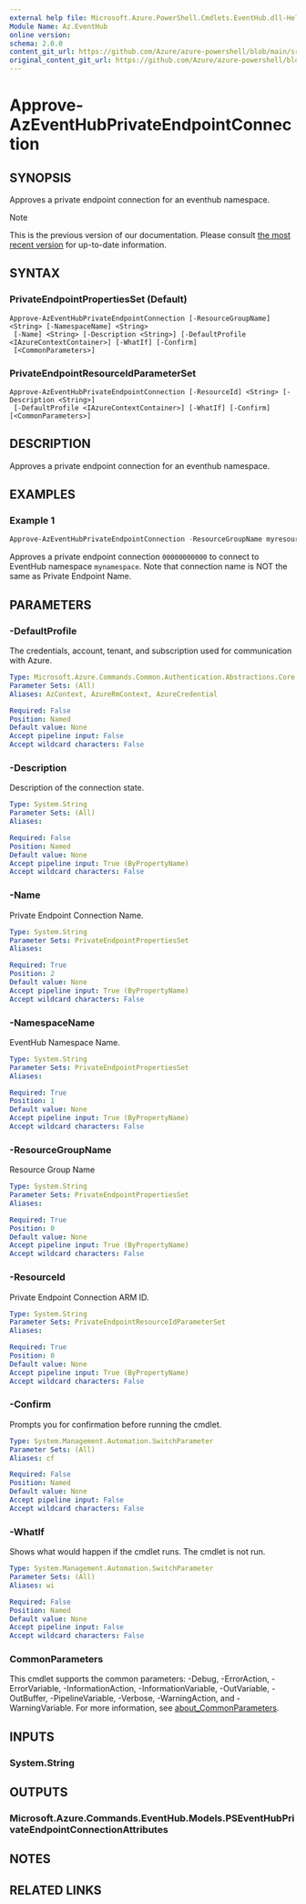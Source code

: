 ```yaml
---
external help file: Microsoft.Azure.PowerShell.Cmdlets.EventHub.dll-Help.xml
Module Name: Az.EventHub
online version: 
schema: 2.0.0
content_git_url: https://github.com/Azure/azure-powershell/blob/main/src/EventHub/EventHub/help/Approve-AzEventHubPrivateEndpointConnection.md
original_content_git_url: https://github.com/Azure/azure-powershell/blob/main/src/EventHub/EventHub/help/Approve-AzEventHubPrivateEndpointConnection.md
---
```


# Approve-AzEventHubPrivateEndpointConnection

## SYNOPSIS
Approves a private endpoint connection for an eventhub namespace.

> [!NOTE]
>This is the previous version of our documentation. Please consult [the most recent version](/powershell/module/az.eventhub/approve-azeventhubprivateendpointconnection) for up-to-date information.

## SYNTAX

### PrivateEndpointPropertiesSet (Default)
```
Approve-AzEventHubPrivateEndpointConnection [-ResourceGroupName] <String> [-NamespaceName] <String>
 [-Name] <String> [-Description <String>] [-DefaultProfile <IAzureContextContainer>] [-WhatIf] [-Confirm]
 [<CommonParameters>]
```

### PrivateEndpointResourceIdParameterSet
```
Approve-AzEventHubPrivateEndpointConnection [-ResourceId] <String> [-Description <String>]
 [-DefaultProfile <IAzureContextContainer>] [-WhatIf] [-Confirm] [<CommonParameters>]
```

## DESCRIPTION
Approves a private endpoint connection for an eventhub namespace.

## EXAMPLES

### Example 1
```powershell
Approve-AzEventHubPrivateEndpointConnection -ResourceGroupName myresourcegroup -NamespaceName mynamespace -Name 00000000000
```

Approves a private endpoint connection `00000000000` to connect to EventHub namespace `mynamespace`. 
Note that connection name is NOT the same as Private Endpoint Name.

## PARAMETERS

### -DefaultProfile
The credentials, account, tenant, and subscription used for communication with Azure.

```yaml
Type: Microsoft.Azure.Commands.Common.Authentication.Abstractions.Core.IAzureContextContainer
Parameter Sets: (All)
Aliases: AzContext, AzureRmContext, AzureCredential

Required: False
Position: Named
Default value: None
Accept pipeline input: False
Accept wildcard characters: False
```

### -Description
Description of the connection state.

```yaml
Type: System.String
Parameter Sets: (All)
Aliases:

Required: False
Position: Named
Default value: None
Accept pipeline input: True (ByPropertyName)
Accept wildcard characters: False
```

### -Name
Private Endpoint Connection Name.

```yaml
Type: System.String
Parameter Sets: PrivateEndpointPropertiesSet
Aliases:

Required: True
Position: 2
Default value: None
Accept pipeline input: True (ByPropertyName)
Accept wildcard characters: False
```

### -NamespaceName
EventHub Namespace Name.

```yaml
Type: System.String
Parameter Sets: PrivateEndpointPropertiesSet
Aliases:

Required: True
Position: 1
Default value: None
Accept pipeline input: True (ByPropertyName)
Accept wildcard characters: False
```

### -ResourceGroupName
Resource Group Name

```yaml
Type: System.String
Parameter Sets: PrivateEndpointPropertiesSet
Aliases:

Required: True
Position: 0
Default value: None
Accept pipeline input: True (ByPropertyName)
Accept wildcard characters: False
```

### -ResourceId
Private Endpoint Connection ARM ID.

```yaml
Type: System.String
Parameter Sets: PrivateEndpointResourceIdParameterSet
Aliases:

Required: True
Position: 0
Default value: None
Accept pipeline input: True (ByPropertyName)
Accept wildcard characters: False
```

### -Confirm
Prompts you for confirmation before running the cmdlet.

```yaml
Type: System.Management.Automation.SwitchParameter
Parameter Sets: (All)
Aliases: cf

Required: False
Position: Named
Default value: None
Accept pipeline input: False
Accept wildcard characters: False
```

### -WhatIf
Shows what would happen if the cmdlet runs.
The cmdlet is not run.

```yaml
Type: System.Management.Automation.SwitchParameter
Parameter Sets: (All)
Aliases: wi

Required: False
Position: Named
Default value: None
Accept pipeline input: False
Accept wildcard characters: False
```

### CommonParameters
This cmdlet supports the common parameters: -Debug, -ErrorAction, -ErrorVariable, -InformationAction, -InformationVariable, -OutVariable, -OutBuffer, -PipelineVariable, -Verbose, -WarningAction, and -WarningVariable. For more information, see [about_CommonParameters](http://go.microsoft.com/fwlink/?LinkID=113216).

## INPUTS

### System.String

## OUTPUTS

### Microsoft.Azure.Commands.EventHub.Models.PSEventHubPrivateEndpointConnectionAttributes

## NOTES

## RELATED LINKS
